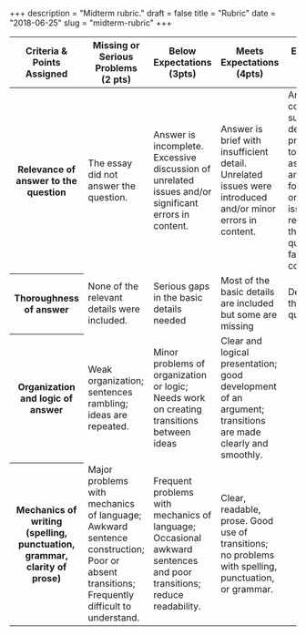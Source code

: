 +++
description = "Midterm rubric."
draft = false
title = "Rubric"
date = "2018-06-25"
slug = "midterm-rubric"
+++


<table class="table table-striped">
  <thead>
    <tr>
      <th>Criteria & Points Assigned</th>
      <th>Missing or Serious Problems <br>(2 pts)</th>
      <th>Below Expectations <br>(3pts)</th>
      <th>Meets Expectations <br>(4pts)</th>
      <th>Excellent Work <br>(6pts)<th>
    </tr>
  </thead>
  <tbody>
    <tr>
      <th scope="row">Relevance of answer to the question</th>
      <td>The essay did not answer the question.</td>
      <td>Answer is incomplete. Excessive discussion of unrelated issues and/or significant errors in content.</td>
      <td>Answer is brief with insufficient detail. Unrelated issues were introduced and/or minor errors in content.</td>
      <td>Answer is complete; sufficient detail provided to support assertions; answer focuses only on issues related to the question; factually correct.</td>
    </tr>
    <tr>
      <th scope="row">Thoroughness of answer</th>
      <td>None of the relevant details were included.</td>
      <td>Serious gaps in the basic details needed</td>
      <td>Most of the basic details are included but some are missing</td>
      <td>Deals with the entire question<td>
    </tr>
    <tr>
      <th scope="row">Organization and logic of answer</th>
      <td>Weak organization; sentences rambling; ideas are repeated.</td>
      <td>Minor problems of organization or logic; Needs work on creating transitions between ideas</td>
      <td>Clear and logical presentation; good development of an argument; transitions are made clearly and smoothly.</td>
    </tr>
    <tr>
      <th scope="row">Mechanics of writing (spelling, punctuation, grammar, clarity of prose)</th>
      <td>Major problems with mechanics of language; Awkward sentence construction; Poor or absent transitions; Frequently difficult to understand.</td>
      <td>Frequent problems with mechanics of language; Occasional awkward sentences and poor transitions; reduce readability.
      <td>Clear, readable, prose. Good use of transitions; no problems with spelling, punctuation, or grammar. </td>
    </tr>

  </tbody>
</table>
